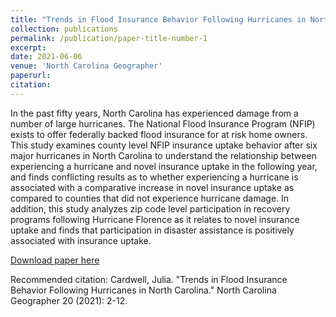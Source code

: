 ```yaml
---
title: "Trends in Flood Insurance Behavior Following Hurricanes in North Carolina"
collection: publications
permalink: /publication/paper-title-number-1
excerpt: 
date: 2021-06-06
venue: 'North Carolina Geographer'
paperurl: 
citation: 
---
```

In the past fifty years, North Carolina has experienced damage from a number of large hurricanes. The National Flood Insurance Program (NFIP) exists to offer federally backed flood insurance for at risk home owners. This study examines county level NFIP insurance uptake behavior after six major hurricanes in North Carolina to understand the relationship between experiencing a hurricane and novel insurance uptake in the following year, and finds conflicting results as to whether experiencing a hurricane is associated with a comparative increase in novel insurance uptake as compared to counties that did not experience hurricane damage. In addition, this study analyzes zip code level participation in recovery programs following Hurricane Florence as it relates to novel insurance uptake and finds that participation in disaster assistance is positively associated with insurance uptake.

[Download paper here](http://jucardwell.github.io/files/trends.pdf)

Recommended citation: Cardwell, Julia. "Trends in Flood Insurance Behavior Following Hurricanes in North Carolina." North Carolina Geographer 20 (2021): 2-12.
